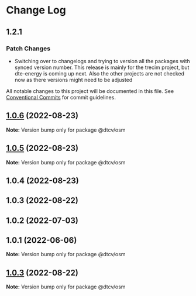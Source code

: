 # Change Log

## 1.2.1

### Patch Changes

- Switching over to changelogs and trying to version all the packages with synced version number. This release is mainly for the trecim project, but dte-energy is coming up next. Also the other projects are not checked now as there versions might need to be adjusted

All notable changes to this project will be documented in this file.
See [Conventional Commits](https://conventionalcommits.org) for commit guidelines.

## [1.0.6](https://github.com/paramountric/digitaltwincityviewer/compare/@dtcv/osm@1.0.5...@dtcv/osm@1.0.6) (2022-08-23)

**Note:** Version bump only for package @dtcv/osm

## [1.0.5](https://github.com/paramountric/digitaltwincityviewer/compare/@dtcv/osm@1.0.4...@dtcv/osm@1.0.5) (2022-08-23)

**Note:** Version bump only for package @dtcv/osm

## 1.0.4 (2022-08-23)

## 1.0.3 (2022-08-22)

## 1.0.2 (2022-07-03)

## 1.0.1 (2022-06-06)

**Note:** Version bump only for package @dtcv/osm

## [1.0.3](https://github.com/paramountric/digitaltwincityviewer/compare/v1.0.2...v1.0.3) (2022-08-22)

**Note:** Version bump only for package @dtcv/osm
